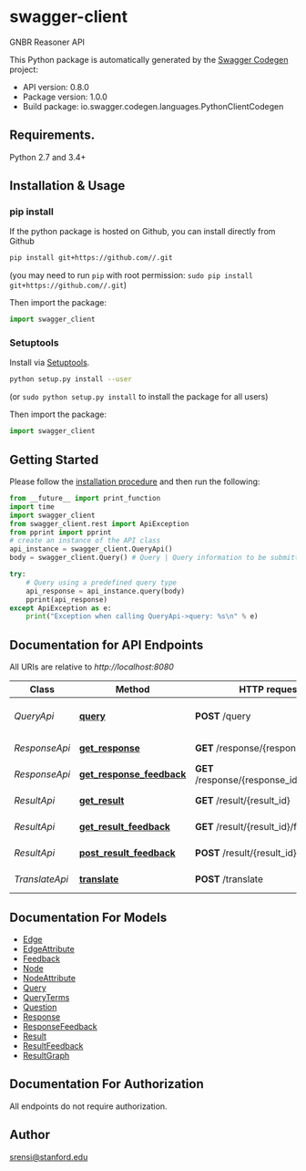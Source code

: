 # swagger-client
GNBR Reasoner API

This Python package is automatically generated by the [Swagger Codegen](https://github.com/swagger-api/swagger-codegen) project:

- API version: 0.8.0
- Package version: 1.0.0
- Build package: io.swagger.codegen.languages.PythonClientCodegen

## Requirements.

Python 2.7 and 3.4+

## Installation & Usage
### pip install

If the python package is hosted on Github, you can install directly from Github

```sh
pip install git+https://github.com//.git
```
(you may need to run `pip` with root permission: `sudo pip install git+https://github.com//.git`)

Then import the package:
```python
import swagger_client 
```

### Setuptools

Install via [Setuptools](http://pypi.python.org/pypi/setuptools).

```sh
python setup.py install --user
```
(or `sudo python setup.py install` to install the package for all users)

Then import the package:
```python
import swagger_client
```

## Getting Started

Please follow the [installation procedure](#installation--usage) and then run the following:

```python
from __future__ import print_function
import time
import swagger_client
from swagger_client.rest import ApiException
from pprint import pprint
# create an instance of the API class
api_instance = swagger_client.QueryApi()
body = swagger_client.Query() # Query | Query information to be submitted

try:
    # Query using a predefined query type
    api_response = api_instance.query(body)
    pprint(api_response)
except ApiException as e:
    print("Exception when calling QueryApi->query: %s\n" % e)

```

## Documentation for API Endpoints

All URIs are relative to *http://localhost:8080*

Class | Method | HTTP request | Description
------------ | ------------- | ------------- | -------------
*QueryApi* | [**query**](docs/QueryApi.md#query) | **POST** /query | Query using a predefined query type
*ResponseApi* | [**get_response**](docs/ResponseApi.md#get_response) | **GET** /response/{response_id} | Nonfunctional Endpoint
*ResponseApi* | [**get_response_feedback**](docs/ResponseApi.md#get_response_feedback) | **GET** /response/{response_id}/feedback | Nonfunctional Endpoint
*ResultApi* | [**get_result**](docs/ResultApi.md#get_result) | **GET** /result/{result_id} | Nonfunctional Endpoint
*ResultApi* | [**get_result_feedback**](docs/ResultApi.md#get_result_feedback) | **GET** /result/{result_id}/feedback | Nonfunctional Endpoint
*ResultApi* | [**post_result_feedback**](docs/ResultApi.md#post_result_feedback) | **POST** /result/{result_id}/feedback | Nonfunctional Endpoint
*TranslateApi* | [**translate**](docs/TranslateApi.md#translate) | **POST** /translate | Nonfunctional Endpoint


## Documentation For Models

 - [Edge](docs/Edge.md)
 - [EdgeAttribute](docs/EdgeAttribute.md)
 - [Feedback](docs/Feedback.md)
 - [Node](docs/Node.md)
 - [NodeAttribute](docs/NodeAttribute.md)
 - [Query](docs/Query.md)
 - [QueryTerms](docs/QueryTerms.md)
 - [Question](docs/Question.md)
 - [Response](docs/Response.md)
 - [ResponseFeedback](docs/ResponseFeedback.md)
 - [Result](docs/Result.md)
 - [ResultFeedback](docs/ResultFeedback.md)
 - [ResultGraph](docs/ResultGraph.md)


## Documentation For Authorization

 All endpoints do not require authorization.


## Author

srensi@stanford.edu

